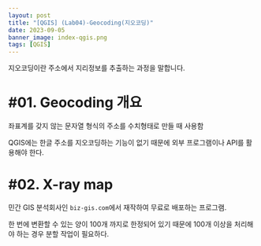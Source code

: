 ```yaml
---
layout: post
title: "[QGIS] (Lab04)-Geocoding(지오코딩)"
date: 2023-09-05
banner_image: index-qgis.png
tags: [QGIS]
---
```


지오코딩이란 주소에서 지리정보를 추출하는 과정을 말합니다.

<!--more-->

# #01. Geocoding 개요

좌표계를 갖지 않는 문자열 형식의 주소를 수치형태로 만들 때 사용함

QGIS에는 한글 주소를 지오코딩하는 기능이 없기 때문에 외부 프로그램이나 API를 활용해야 한다.

# #02. X-ray map

민간 GIS 분석회사인 `biz-gis.com`에서 재작하여 무료로 배포하는 프로그램.

한 번에 변환할 수 있는 양이 100개 까지로 한정되어 있기 때문에 100개 이상을 처리해야 하는 경우 분할 작업이 필요하다.

